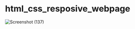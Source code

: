 # html_css_resposive_webpage
![Screenshot (137)](https://user-images.githubusercontent.com/113924805/211132185-a6ec5b8e-28e3-4211-a7ee-1de3d931f9b0.png)
